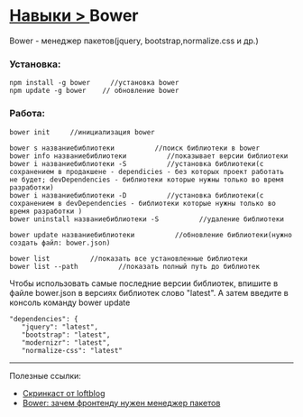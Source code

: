 # [Навыки > ](../teach.md) Bower

Bower - менеджер пакетов(jquery, bootstrap,normalize.css и др.)

### Установка:
    npm install -g bower     //установка bower
    npm update -g bower    // обновление bower

### Работа:
    
    bower init     //инициализация bower
    
    bower s названиебиблиотеки          //поиск библиотеки в bower
    bower info названиебиблиотеки          //показывает версии библиотеки
    bower i названиебиблиотеки -S          //установка библиотеки(с сохранением в продакшене - dependicies - без которых проект работать не будет; devDependencies - библиотеки которые нужны только во время разработки)
    bower i названиебиблиотеки -D          //установка библиотеки(с сохранением в devDependencies - библиотеки которые нужны только во время разработки )
    bower uninstall названиебиблиотеки -S          //удаление библиотеки
    
    bower update названиебиблиотеки          //обновление библиотеки(нужно создать файл: bower.json)
    
    bower list          //показать все установленные библиотеки
    bower list --path          //показать полный путь до библиотек
    
Чтобы использовать самые последние версии библиотек, впишите в файле bower.json в версиях библиотек слово "latest". А затем введите в консоль команду bower update
    
    "dependencies": {
       "jquery": "latest",
       "bootstrap": "latest",
       "modernizr": "latest",
       "normalize-css": "latest"

---
Полезные ссылки:
* [Скринкаст от loftblog](https://www.youtube.com/playlist?list=PLY4rE9dstrJwqwHBF4KFMIo9U0HKIR3UP)
* [Bower: зачем фронтенду нужен менеджер пакетов](http://nano.sapegin.ru/all/bower)